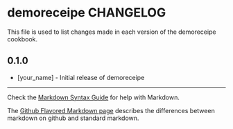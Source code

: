 # demoreceipe CHANGELOG

This file is used to list changes made in each version of the demoreceipe cookbook.

## 0.1.0
- [your_name] - Initial release of demoreceipe

- - -
Check the [Markdown Syntax Guide](http://daringfireball.net/projects/markdown/syntax) for help with Markdown.

The [Github Flavored Markdown page](http://github.github.com/github-flavored-markdown/) describes the differences between markdown on github and standard markdown.
